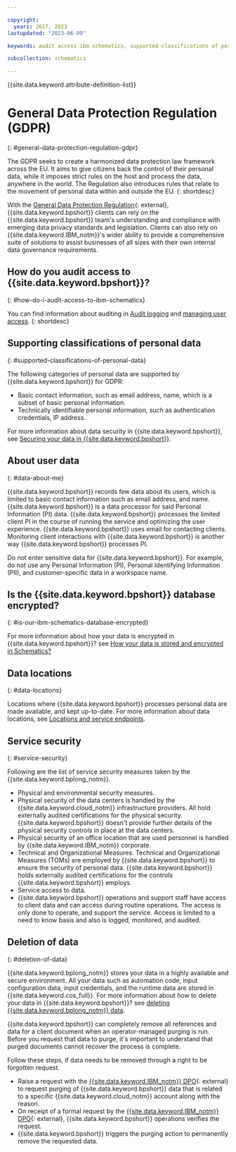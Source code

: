```yaml
---

copyright:
  years: 2017, 2023
lastupdated: "2023-06-09"

keywords: audit access ibm schematics, supported classifications of personal data, personal data, sensitive personal data, restrictions on processing, encrypt data, data locations, service security, delete data

subcollection: schematics

---
```


{{site.data.keyword.attribute-definition-list}}

# General Data Protection Regulation (GDPR)
{: #general-data-protection-regulation-gdpr}

The GDPR seeks to create a harmonized data protection law framework across the EU. It aims to give citizens back the control of their personal data, while it imposes strict rules on the host and process the data, anywhere in the world. The Regulation also introduces rules that relate to the movement of personal data within and outside the EU. 
{: shortdesc}

With the [General Data Protection Regulation](https://gdpr.eu/){: external}, {{site.data.keyword.bpshort}} clients can rely on
the {{site.data.keyword.bpshort}} team's understanding and compliance with emerging data privacy standards and legislation. Clients can also rely on {{site.data.keyword.IBM_notm}}'s wider ability to provide a comprehensive suite of solutions to assist businesses of all sizes with their own internal data governance requirements.

## How do you audit access to {{site.data.keyword.bpshort}}?
{: #how-do-i-audit-access-to-ibm-schematics}

You can find information about auditing in [Audit logging](/docs/schematics?topic=schematics-at_events) and [managing user access](/docs/schematics?topic=schematics-access#access-roles).
{: shortdesc}

## Supporting classifications of personal data
{: #supported-classifications-of-personal-data}

The following categories of personal data are supported by {{site.data.keyword.bpshort}} for GDPR:

- Basic contact information, such as email address, name, which is a subset of basic personal information.
- Technically identifiable personal information, such as authentication credentials, IP address.

For more information about data security in {{site.data.keyword.bpshort}}, see [Securing your data in {{site.data.keyword.bpshort}}](/docs/schematics?topic=schematics-secure-data).

## About user data
{: #data-about-me}

{{site.data.keyword.bpshort}} records few data about its users, which is limited to basic contact information such as email address, and name. {{site.data.keyword.bpshort}} is a data processor for said Personal Information (PI) data. {{site.data.keyword.bpshort}} processes the limited client PI in the course of running the service and optimizing the user experience. {{site.data.keyword.bpshort}} uses email for contacting clients. Monitoring client interactions with {{site.data.keyword.bpshort}} is another way {{site.data.keyword.bpshort}} processes PI. 

Do not enter sensitive data for {{site.data.keyword.bpshort}}. For example, do not use any Personal Information (PI), Personal Identifying Information (PII), and customer-specific data in a workspace name.

## Is the {{site.data.keyword.bpshort}} database encrypted?
{: #is-our-ibm-schematics-database-encrypted}

For more information about how your data is encrypted in {{site.data.keyword.bpshort}}? see [How your data is stored and encrypted in Schematics?](/docs/schematics?topic=schematics-secure-data#data-storage)

## Data locations
{: #data-locations}

Locations where {{site.data.keyword.bpshort}} processes personal data are made available, and kept up-to-date. For more information about data locations, see [Locations and service endpoints](/docs/schematics?topic=schematics-locations).

## Service security
{: #service-security}

Following are the list of service security measures taken by the {{site.data.keyword.bplong_notm}}.

- Physical and environmental security measures.
- Physical security of the data centers is handled by the {{site.data.keyword.cloud_notm}} infrastructure providers. All hold externally audited certifications for the physical security. {{site.data.keyword.bpshort}} doesn't provide further details of the physical security controls in place at the data centers.
- Physical security of an office location that are used personnel is handled by {{site.data.keyword.IBM_notm}} corporate.
- Technical and Organizational Measures. Technical and Organizational Measures (TOMs) are employed by {{site.data.keyword.bpshort}} to ensure the security of personal data. {{site.data.keyword.bpshort}} holds externally audited certifications for the controls {{site.data.keyword.bpshort}} employs.
- Service access to data.
- {{site.data.keyword.bpshort}} operations and support staff have access to client data and can access during routine operations. The access is only done to operate, and support the service. Access is limited to a need to know basis and also is logged, monitored, and audited.

## Deletion of data
{: #deletion-of-data}

{{site.data.keyword.bplong_notm}} stores your data in a highly available and secure environment. All your data such as automation code, input configuration data, input credentials, and the runtime data are stored in {{site.data.keyword.cos_full}}. For more information about how to delete your data in {{site.data.keyword.bpshort}}? see [deleting {{site.data.keyword.bplong_notm}} data](/docs/schematics?topic=schematics-delete-schematics-data-intro).

{{site.data.keyword.bpshort}} can completely remove all references and data for a client document when an operator-managed purging is run. Before you request that data to purge, it's important to understand that purged documents cannot recover the process is complete.

Follow these steps, if data needs to be removed through a right to be forgotten request.
- Raise a request with the [{{site.data.keyword.IBM_notm}} DPO](https://w3.ibm.com/ibm/privacy/){: external} to request purging of {{site.data.keyword.bpshort}} data that is related to a specific {{site.data.keyword.cloud_notm}} account along with the reason.
- On receipt of a formal request by the [{{site.data.keyword.IBM_notm}} DPO](https://w3.ibm.com/ibm/privacy/){: external}, {{site.data.keyword.bpshort}} operations verifies the request.
- {{site.data.keyword.bpshort}} triggers the purging action to permanently remove the requested data.
